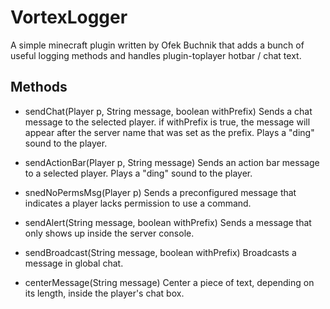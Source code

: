 # VortexLogger
A simple minecraft plugin written by Ofek Buchnik that adds a bunch of useful logging methods and handles plugin-toplayer hotbar / chat text.

## Methods
- sendChat(Player p, String message, boolean withPrefix)
Sends a chat message to the selected player. if withPrefix is true, the message will appear after the server name that was set as the prefix. Plays a "ding" sound to the player.

- sendActionBar(Player p, String message)
Sends an action bar message to a selected player. Plays a "ding" sound to the player.

- snedNoPermsMsg(Player p)
Sends a preconfigured message that indicates a player lacks permission to use a command.

- sendAlert(String message, boolean withPrefix)
Sends a message that only shows up inside the server console.

- sendBroadcast(String message, boolean withPrefix)
Broadcasts a message in global chat.

- centerMessage(String message)
Center a piece of text, depending on its length, inside the player's chat box.
